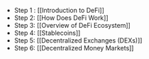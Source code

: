 

- Step 1 : [[Introduction to DeFi]]
- Step 2: [[How Does DeFi Work]]
- Step 3: [[Overview of DeFi Ecosystem]]
- Step 4: [[Stablecoins]]
- Step 5: [[Decentralized Exchanges (DEXs)]]
- Step 6: [[Decentralized Money Markets]]




